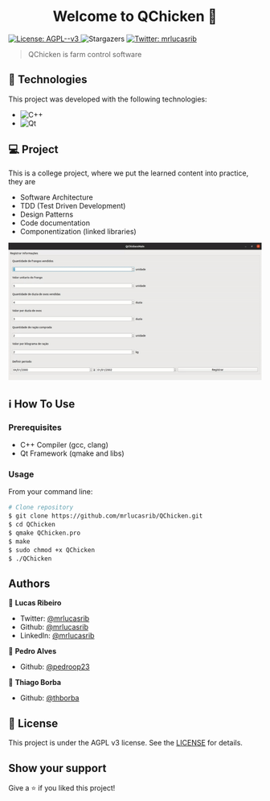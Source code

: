 <h1 align="center">Welcome to QChicken 👋</h1>
<p>
  <a href="#" target="_blank">
    <img alt="License: AGPL--v3" src="https://img.shields.io/badge/License-AGPL--v3-yellow.svg" />
  </a>
    <img alt="Stargazers" src="https://img.shields.io/github/stars/mrlucasrib/QChicken?style=social">
  <a href="https://twitter.com/mrlucasrib" target="_blank">
    <img alt="Twitter: mrlucasrib" src="https://img.shields.io/twitter/follow/mrlucasrib.svg?style=social" />
  </a>
</p>

> QChicken is farm control software



## :rocket: Technologies

This project was developed with the following technologies:

- ![C++](https://img.shields.io/badge/-C++-00599C?style=for-the-badge&logo=c%2B%2B&logoColor=fff)
- ![Qt](https://img.shields.io/badge/-Qt-41CD52?style=for-the-badge&logo=qt&logoColor=fff)


## 💻 Project

This is a college project, where we put the learned content into practice, they are
- Software Architecture
- TDD (Test Driven Development)
- Design Patterns
- Code documentation
- Componentization (linked libraries)

![Screen](.github/screen.gif)


## :information_source: How To Use

### Prerequisites

- C++ Compiler (gcc, clang)
- Qt Framework (qmake and libs)

### Usage

From your command line:
```sh
# Clone repository
$ git clone https://github.com/mrlucasrib/QChicken.git
$ cd QChicken
$ qmake QChicken.pro
$ make
$ sudo chmod +x QChicken
$ ./QChicken
```

## Authors

👤 **Lucas Ribeiro**

* Twitter: [@mrlucasrib](https://twitter.com/mrlucasrib)
* Github: [@mrlucasrib](https://github.com/mrlucasrib)
* LinkedIn: [@mrlucasrib](https://linkedin.com/in/mrlucasrib)

👤 **Pedro Alves**

* Github: [@pedroop23](https://github.com/pedroop23)

👤 **Thiago Borba**

* Github: [@thborba](https://github.com/thborba)

## :memo: License

This project is under the AGPL v3 license. See the [LICENSE](LICENSE) for details.

## Show your support

Give a ⭐️ if you liked this project!
